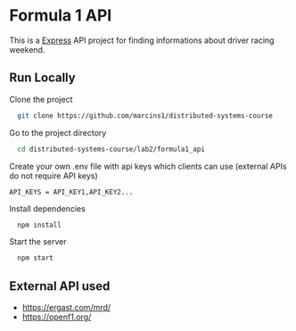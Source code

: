 # Formula 1 API
This is a [Express](https://expressjs.com/) API project for finding informations about driver racing weekend.

## Run Locally
Clone the project

```bash
  git clone https://github.com/marcins1/distributed-systems-course
```

Go to the project directory

```bash
  cd distributed-systems-course/lab2/formula1_api
```

Create your own .env file with api keys which clients can use (external APIs do not require API keys)

    API_KEYS = API_KEY1,API_KEY2...

Install dependencies

```bash
  npm install
```

Start the server

```bash
  npm start
```

## External API used
 - https://ergast.com/mrd/
 - https://openf1.org/
